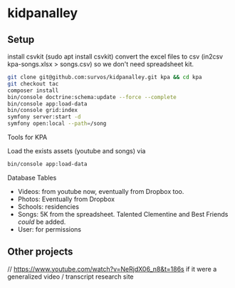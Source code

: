 # kidpanalley

## Setup

install csvkit (sudo apt install csvkit)
convert the excel files to csv (in2csv kpa-songs.xlsx > songs.csv)
so we don't need spreadsheet kit.


```bash
git clone git@github.com:survos/kidpanalley.git kpa && cd kpa
git checkout tac
composer install
bin/console doctrine:schema:update --force --complete
bin/console app:load-data
bin/console grid:index
symfony server:start -d
symfony open:local --path=/song
```


Tools for KPA

Load the exists assets (youtube and songs) via

```bash
bin/console app:load-data
```
    
Database Tables

* Videos: from youtube now, eventually from Dropbox too.
* Photos: Eventually from Dropbox
* Schools: residencies
* Songs: 5K from the spreadsheet.  Talented Clementine and Best Friends _could_ be added.
* User: for permissions

## Other projects

// https://www.youtube.com/watch?v=NeRjdX06_n8&t=186s if it were a generalized video / transcript research site
